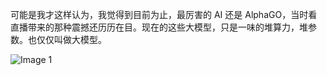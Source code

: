 可能是我才这样认为，我觉得到目前为止，最厉害的 AI 还是 AlphaGO，当时看直播带来的那种震撼还历历在目。现在的这些大模型，只是一味的堆算力，堆参数。也仅仅叫做大模型。

![Image 1](https://files.e5n.cc/media_attachments/files/114/708/932/480/956/993/original/95cf9bee73992445.png)